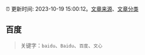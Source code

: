 :alarm_clock: 更新时间: 2023-10-19 15:00:12。[文章来源](/README.md)、[文章分类](/TAGS.md)

## 百度


> 关键字：`baidu`、`Baidu`、`百度`、`文心`



